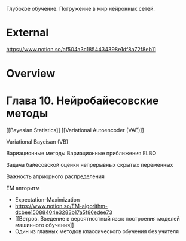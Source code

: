 
Глубокое обучение. Погружение в мир нейронных сетей.


# External

https://www.notion.so/af504a3c1854434398e1df8a72f8eb11

# Overview


# Глава 10. Нейробайесовские методы

[[Bayesian Statistics]]
[[Variational Autoencoder (VAE)]]

Variational Bayeisan (VB)

Вариационные методы
Вариационные приближения
ELBO

Задача байесовской оценки непрерывных скрытых переменных

Важность априорного распределения

EM алгоритм
- Expectation–Maximization
- https://www.notion.so/EM-algorithm-dcbee15088404e3283b17a5f86edee73
- [[Ветров. Введение в вероятностный язык построения моделей машинного обучения]]
- Один из главных методов классического обучения без учителя

